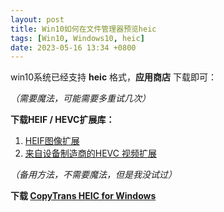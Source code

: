 ```yaml
---
layout: post
title: Win10如何在文件管理器预览heic
tags: [Win10, Windows10, heic]
date: 2023-05-16 13:34 +0800
---
```

win10系统已经支持 **heic** 格式，**应用商店** 下载即可：

*（需要魔法，可能需要多重试几次）*

**下载HEIF / HEVC扩展库：**

1. [HEIF图像扩展](https://apps.microsoft.com/store/detail/heif-image-extensions/9PMMSR1CGPWG?hl=en-us&gl=us)
2. [来自设备制造商的HEVC 视频扩展](https://apps.microsoft.com/store/detail/hevc-video-extensions-from-device-manufacturer/9N4WGH0Z6VHQ?hl=en-us&gl=us)







*（备用方法，不需要魔法，但是我没试过）*

**下载 [CopyTrans HEIC for Windows](https://www.copytrans.net/copytransheic/)**
